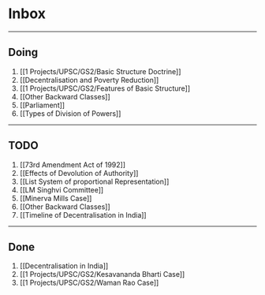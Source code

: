 # Inbox
--- 

## Doing
1. [[1 Projects/UPSC/GS2/Basic Structure Doctrine]]
2. [[Decentralisation and Poverty Reduction]]
3. [[1 Projects/UPSC/GS2/Features of Basic Structure]]
4. [[Other Backward Classes]]
5. [[Parliament]]
6. [[Types of Division of Powers]]

---

## TODO 
1. [[73rd Amendment Act of 1992]]
2. [[Effects of Devolution of Authority]]
3. [[List System  of proportional Representation]]
4. [[LM Singhvi Committee]]
5. [[Minerva Mills Case]]
6. [[Other Backward Classes]]
7. [[Timeline of Decentralisation in India]]

---

## Done
1. [[Decentralisation in India]]
2. [[1 Projects/UPSC/GS2/Kesavananda Bharti Case]]
3. [[1 Projects/UPSC/GS2/Waman Rao Case]]

